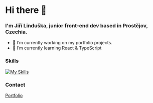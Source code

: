 # Hi there 👋

### I'm Jiří Linduška, junior front-end dev based in Prostějov, Czechia.

- 🔭 I’m currently working on my portfolio projects.
- 🌱 I’m currently learning React & TypeScript


### Skills

[![My Skills](https://skillicons.dev/icons?i=html,css,js,ts,sass,react,firebase,git,github&theme=dark)](https://skillicons.dev)

### Contact

[Portfolio](https://www.tvuj-web.com)

